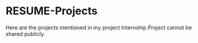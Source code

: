 # RESUME-Projects

Here are the projects mentioned in my project
Internship Project cannot be shared publicly.
